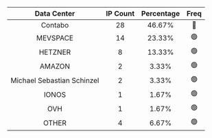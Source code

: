 | Data Center | IP Count | Percentage | Freq |
|:------------:|:--------:|:-----------:|:-----:|
| Contabo | 28 | 46.67% | 🔴 |
| MEVSPACE | 14 | 23.33% | 🟢 |
| HETZNER | 8 | 13.33% | 🟢 |
| AMAZON | 2 | 3.33% | 🟢 |
| Michael Sebastian Schinzel | 2 | 3.33% | 🟢 |
| IONOS | 1 | 1.67% | 🟢 |
| OVH | 1 | 1.67% | 🟢 |
| OTHER | 4 | 6.67% | 🟢 |